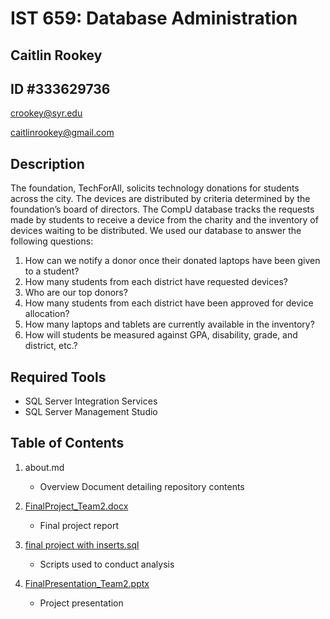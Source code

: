 # IST 659: Database Administration
## Caitlin Rookey
## ID #333629736

crookey@syr.edu

caitlinrookey@gmail.com

## Description

The foundation, TechForAll, solicits technology donations for students across the city. The devices are distributed by criteria determined by the foundation’s board of directors. The CompU database tracks the requests made by students to receive a device from the charity and the inventory of devices waiting to be distributed. We used our database to answer the following questions:

1. How can we notify a donor once their donated laptops have been given to a student?​
2. How many students from each district have requested devices? ​
3. Who are our top donors?​
4. How many students from each district have been approved for device allocation?​
5. How many laptops and tablets are currently available in the inventory?​
6. How will students be measured against GPA, disability, grade, and district, etc.?​

## Required Tools

* SQL Server Integration Services
* SQL Server Management Studio

## Table of Contents

1. about.md 
    - Overview Document detailing repository contents

2. [FinalProject_Team2.docx](https://github.com/cadyannn/portfolio/blob/main/IST%20659/FinalProject_Team2.docx)
    - Final project report

3. [final project with inserts.sql](https://github.com/cadyannn/portfolio/blob/main/IST%20659/final%20project%20with%20inserts.sql)
    - Scripts used to conduct analysis

4. [FinalPresentation_Team2.pptx](https://github.com/cadyannn/portfolio/blob/main/IST%20659/FinalPresentation_Team2.pptx)
    - Project presentation
  

